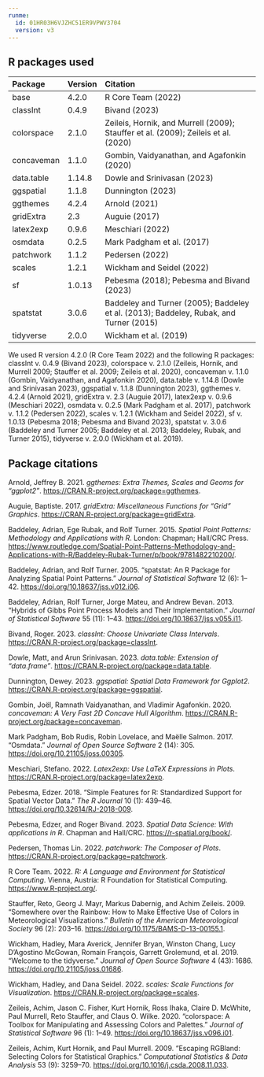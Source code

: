 ```yaml
---
runme:
  id: 01HR03H6VJZHC51ER9VPWV3704
  version: v3
---
```


## R packages used

<table>
<colgroup>
<col style="width: 15%" />
<col style="width: 11%" />
<col style="width: 73%" />
</colgroup>
<thead>
<tr class="header">
<th style="text-align: left;">Package</th>
<th style="text-align: left;">Version</th>
<th style="text-align: left;">Citation</th>
</tr>
</thead>
<tbody>
<tr class="odd">
<td style="text-align: left;">base</td>
<td style="text-align: left;">4.2.0</td>
<td style="text-align: left;"><span class="citation" data-cites="base">R
Core Team (2022)</span></td>
</tr>
<tr class="even">
<td style="text-align: left;">classInt</td>
<td style="text-align: left;">0.4.9</td>
<td style="text-align: left;"><span class="citation"
data-cites="classInt">Bivand (2023)</span></td>
</tr>
<tr class="odd">
<td style="text-align: left;">colorspace</td>
<td style="text-align: left;">2.1.0</td>
<td style="text-align: left;"><span class="citation"
data-cites="colorspace2009b">Zeileis, Hornik, and Murrell (2009)</span>;
<span class="citation" data-cites="colorspace2009c">Stauffer et al.
(2009)</span>; <span class="citation"
data-cites="colorspace2020a">Zeileis et al. (2020)</span></td>
</tr>
<tr class="even">
<td style="text-align: left;">concaveman</td>
<td style="text-align: left;">1.1.0</td>
<td style="text-align: left;"><span class="citation"
data-cites="concaveman">Gombin, Vaidyanathan, and Agafonkin
(2020)</span></td>
</tr>
<tr class="odd">
<td style="text-align: left;">data.table</td>
<td style="text-align: left;">1.14.8</td>
<td style="text-align: left;"><span class="citation"
data-cites="datatable">Dowle and Srinivasan (2023)</span></td>
</tr>
<tr class="even">
<td style="text-align: left;">ggspatial</td>
<td style="text-align: left;">1.1.8</td>
<td style="text-align: left;"><span class="citation"
data-cites="ggspatial">Dunnington (2023)</span></td>
</tr>
<tr class="odd">
<td style="text-align: left;">ggthemes</td>
<td style="text-align: left;">4.2.4</td>
<td style="text-align: left;"><span class="citation"
data-cites="ggthemes">Arnold (2021)</span></td>
</tr>
<tr class="even">
<td style="text-align: left;">gridExtra</td>
<td style="text-align: left;">2.3</td>
<td style="text-align: left;"><span class="citation"
data-cites="gridExtra">Auguie (2017)</span></td>
</tr>
<tr class="odd">
<td style="text-align: left;">latex2exp</td>
<td style="text-align: left;">0.9.6</td>
<td style="text-align: left;"><span class="citation"
data-cites="latex2exp">Meschiari (2022)</span></td>
</tr>
<tr class="even">
<td style="text-align: left;">osmdata</td>
<td style="text-align: left;">0.2.5</td>
<td style="text-align: left;"><span class="citation"
data-cites="osmdata">Mark Padgham et al. (2017)</span></td>
</tr>
<tr class="odd">
<td style="text-align: left;">patchwork</td>
<td style="text-align: left;">1.1.2</td>
<td style="text-align: left;"><span class="citation"
data-cites="patchwork">Pedersen (2022)</span></td>
</tr>
<tr class="even">
<td style="text-align: left;">scales</td>
<td style="text-align: left;">1.2.1</td>
<td style="text-align: left;"><span class="citation"
data-cites="scales">Wickham and Seidel (2022)</span></td>
</tr>
<tr class="odd">
<td style="text-align: left;">sf</td>
<td style="text-align: left;">1.0.13</td>
<td style="text-align: left;"><span class="citation"
data-cites="sf2018">Pebesma (2018)</span>; <span class="citation"
data-cites="sf2023">Pebesma and Bivand (2023)</span></td>
</tr>
<tr class="even">
<td style="text-align: left;">spatstat</td>
<td style="text-align: left;">3.0.6</td>
<td style="text-align: left;"><span class="citation"
data-cites="spatstat2005">Baddeley and Turner (2005)</span>; <span
class="citation" data-cites="spatstat2013">Baddeley et al.
(2013)</span>; <span class="citation"
data-cites="spatstat2015">Baddeley, Rubak, and Turner (2015)</span></td>
</tr>
<tr class="odd">
<td style="text-align: left;">tidyverse</td>
<td style="text-align: left;">2.0.0</td>
<td style="text-align: left;"><span class="citation"
data-cites="tidyverse">Wickham et al. (2019)</span></td>
</tr>
</tbody>
</table>

We used R version 4.2.0 (R Core Team 2022) and the following R packages:
classInt v. 0.4.9 (Bivand 2023), colorspace v. 2.1.0 (Zeileis, Hornik,
and Murrell 2009; Stauffer et al. 2009; Zeileis et al. 2020), concaveman
v. 1.1.0 (Gombin, Vaidyanathan, and Agafonkin 2020), data.table v.
1.14.8 (Dowle and Srinivasan 2023), ggspatial v. 1.1.8 (Dunnington
2023), ggthemes v. 4.2.4 (Arnold 2021), gridExtra v. 2.3 (Auguie 2017),
latex2exp v. 0.9.6 (Meschiari 2022), osmdata v. 0.2.5 (Mark Padgham et
al. 2017), patchwork v. 1.1.2 (Pedersen 2022), scales v. 1.2.1 (Wickham
and Seidel 2022), sf v. 1.0.13 (Pebesma 2018; Pebesma and Bivand 2023),
spatstat v. 3.0.6 (Baddeley and Turner 2005; Baddeley et al. 2013;
Baddeley, Rubak, and Turner 2015), tidyverse v. 2.0.0 (Wickham et al.
2019).

## Package citations

Arnold, Jeffrey B. 2021. *ggthemes: Extra
Themes, Scales and Geoms for “ggplot2”*.
<https://CRAN.R-project.org/package=ggthemes>.

Auguie, Baptiste. 2017. *gridExtra:
Miscellaneous Functions for “Grid” Graphics*.
<https://CRAN.R-project.org/package=gridExtra>.

Baddeley, Adrian, Ege Rubak, and Rolf Turner. 2015. *Spatial Point
Patterns: Methodology and Applications with R*. London: Chapman;
Hall/CRC Press.
<https://www.routledge.com/Spatial-Point-Patterns-Methodology-and-Applications-with-R/Baddeley-Rubak-Turner/p/book/9781482210200/>.

Baddeley, Adrian, and Rolf Turner. 2005.
“spatstat: An R Package for Analyzing
Spatial Point Patterns.” *Journal of Statistical Software* 12 (6): 1–42.
<https://doi.org/10.18637/jss.v012.i06>.

Baddeley, Adrian, Rolf Turner, Jorge Mateu, and Andrew Bevan. 2013.
“Hybrids of Gibbs Point Process Models and Their Implementation.”
*Journal of Statistical Software* 55 (11): 1–43.
<https://doi.org/10.18637/jss.v055.i11>.

Bivand, Roger. 2023. *classInt: Choose
Univariate Class Intervals*.
<https://CRAN.R-project.org/package=classInt>.

Dowle, Matt, and Arun Srinivasan. 2023.
*data.table: Extension of
“data.frame”*.
<https://CRAN.R-project.org/package=data.table>.

Dunnington, Dewey. 2023. *ggspatial: Spatial
Data Framework for Ggplot2*.
<https://CRAN.R-project.org/package=ggspatial>.

Gombin, Joël, Ramnath Vaidyanathan, and Vladimir Agafonkin. 2020.
*concaveman: A Very Fast 2D Concave Hull
Algorithm*. <https://CRAN.R-project.org/package=concaveman>.

Mark Padgham, Bob Rudis, Robin Lovelace, and Maëlle Salmon. 2017.
“Osmdata.” *Journal of Open Source Software* 2 (14): 305.
<https://doi.org/10.21105/joss.00305>.

Meschiari, Stefano. 2022. *Latex2exp: Use LaTeX Expressions in Plots*.
<https://CRAN.R-project.org/package=latex2exp>.

Pebesma, Edzer. 2018. “Simple Features for R:
Standardized Support for Spatial Vector Data.” *The R Journal* 10
(1): 439–46. <https://doi.org/10.32614/RJ-2018-009>.

Pebesma, Edzer, and Roger Bivand. 2023. *Spatial
Data Science: With applications in R*. Chapman and Hall/CRC.
<https://r-spatial.org/book/>.

Pedersen, Thomas Lin. 2022. *patchwork: The
Composer of Plots*. <https://CRAN.R-project.org/package=patchwork>.

R Core Team. 2022. *R: A Language and Environment for Statistical
Computing*. Vienna, Austria: R Foundation for Statistical Computing.
<https://www.R-project.org/>.

Stauffer, Reto, Georg J. Mayr, Markus Dabernig, and Achim Zeileis. 2009.
“Somewhere over the Rainbow: How to Make Effective Use of Colors in
Meteorological Visualizations.” *Bulletin of the American Meteorological
Society* 96 (2): 203–16. <https://doi.org/10.1175/BAMS-D-13-00155.1>.

Wickham, Hadley, Mara Averick, Jennifer Bryan, Winston Chang, Lucy
D’Agostino McGowan, Romain François, Garrett Grolemund, et al. 2019.
“Welcome to the tidyverse.” *Journal of Open
Source Software* 4 (43): 1686. <https://doi.org/10.21105/joss.01686>.

Wickham, Hadley, and Dana Seidel. 2022.
*scales: Scale Functions for Visualization*.
<https://CRAN.R-project.org/package=scales>.

Zeileis, Achim, Jason C. Fisher, Kurt Hornik, Ross Ihaka, Claire D.
McWhite, Paul Murrell, Reto Stauffer, and Claus O. Wilke. 2020.
“colorspace: A Toolbox for Manipulating and
Assessing Colors and Palettes.” *Journal of Statistical Software* 96
(1): 1–49. <https://doi.org/10.18637/jss.v096.i01>.

Zeileis, Achim, Kurt Hornik, and Paul Murrell. 2009. “Escaping RGBland:
Selecting Colors for Statistical Graphics.” *Computational Statistics &
Data Analysis* 53 (9): 3259–70.
<https://doi.org/10.1016/j.csda.2008.11.033>.
